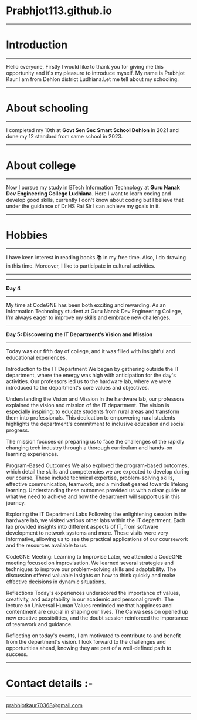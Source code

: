 
# Prabhjot113.github.io
____________________________________

# Introduction
____________________________________

Hello everyone, Firstly I would like to thank you for giving me this opportunity and it's my pleasure to introduce myself. My name is Prabhjot Kaur.I am from Dehlon district Ludhiana.Let me tell about my schooling.
____________________________________

# About schooling
____________________________________

I completed my 10th at **Govt Sen Sec Smart School Dehlon** in 2021 and done my 12 standard from same school in 2023.
____________________________________

# About college
____________________________________

Now I pursue my study in BTech Information Technology at **Guru Nanak Dev Engineering College Ludhiana**. Here I want to learn coding and develop good skills, currently I don't know about coding but I believe that under the guidance of Dr.HS Rai Sir I can achieve my goals in it.
____________________________________

# Hobbies
____________________________________

I have keen interest in reading books 📚 in my free time. Also, I do drawing in this time. Moreover, I like to participate in cultural activities.
____________________________________






____________________________________

**Day 4**
____________________________________

My time at CodeGNE has been both exciting and rewarding. As an Information Technology student at Guru Nanak Dev Engineering College, I'm always eager to improve my skills and embrace new challenges.
____________________________________

**Day 5: Discovering the IT Department’s Vision and Mission**
____________________________________

Today was our fifth day of college, and it was filled with insightful and educational experiences.

Introduction to the IT Department
We began by gathering outside the IT department, where the energy was high with anticipation for the day's activities. Our professors led us to the hardware lab, where we were introduced to the department's core values and objectives.

Understanding the Vision and Mission
In the hardware lab, our professors explained the vision and mission of the IT department. The vision is especially inspiring: to educate students from rural areas and transform them into professionals. This dedication to empowering rural students highlights the department's commitment to inclusive education and social progress.

The mission focuses on preparing us to face the challenges of the rapidly changing tech industry through a thorough curriculum and hands-on learning experiences.

Program-Based Outcomes
We also explored the program-based outcomes, which detail the skills and competencies we are expected to develop during our course. These include technical expertise, problem-solving skills, effective communication, teamwork, and a mindset geared towards lifelong learning. Understanding these outcomes provided us with a clear guide on what we need to achieve and how the department will support us in this journey.

Exploring the IT Department Labs
Following the enlightening session in the hardware lab, we visited various other labs within the IT department. Each lab provided insights into different aspects of IT, from software development to network systems and more. These visits were very informative, allowing us to see the practical applications of our coursework and the resources available to us.

CodeGNE Meeting: Learning to Improvise
Later, we attended a CodeGNE meeting focused on improvisation. We learned several strategies and techniques to improve our problem-solving skills and adaptability. The discussion offered valuable insights on how to think quickly and make effective decisions in dynamic situations.

Reflections
Today's experiences underscored the importance of values, creativity, and adaptability in our academic and personal growth. The lecture on Universal Human Values reminded me that happiness and contentment are crucial in shaping our lives. The Canva session opened up new creative possibilities, and the doubt session reinforced the importance of teamwork and guidance.

Reflecting on today's events, I am motivated to contribute to and benefit from the department's vision. I look forward to the challenges and opportunities ahead, knowing they are part of a well-defined path to success.
____________________________________








# Contact details :-
____________________________________

prabhjotkaur70368@gmail.com
____________________________________
